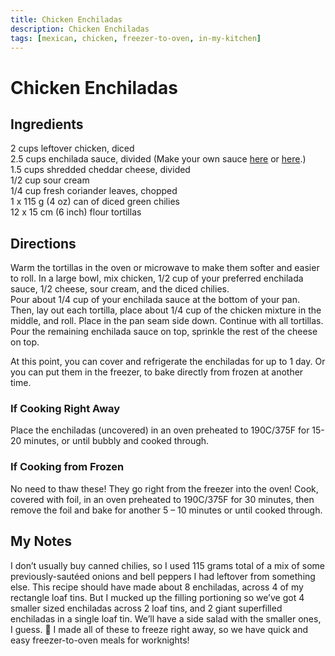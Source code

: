 ```yaml
---
title: Chicken Enchiladas
description: Chicken Enchiladas
tags: [mexican, chicken, freezer-to-oven, in-my-kitchen]
---
```


# Chicken Enchiladas

## Ingredients
2 cups leftover chicken, diced  
2.5 cups enchilada sauce, divided (Make your own sauce [here](enchilada-sauce-1.md) or [here](enchilada-sauce-2.md).)  
1.5 cups shredded cheddar cheese, divided  
1/2 cup sour cream  
1/4 cup fresh coriander leaves, chopped  
1 x 115 g (4 oz) can of diced green chilies  
12 x 15 cm (6 inch) flour tortillas

## Directions
Warm the tortillas in the oven or microwave to make them softer and easier to roll. In a large bowl, mix chicken, 1/2 cup of your preferred enchilada sauce, 1/2 cheese, sour cream, and the diced chilies.  
Pour about 1/4 cup of your enchilada sauce at the bottom of your pan. Then, lay out each tortilla, place about 1/4 cup of the chicken mixture in the middle, and roll. Place in the pan seam side down. Continue with all tortillas.  
Pour the remaining enchilada sauce on top, sprinkle the rest of the cheese on top.

At this point, you can cover and refrigerate the enchiladas for up to 1 day. Or you can put them in the freezer, to bake directly from frozen at another time.

### If Cooking Right Away
Place the enchiladas (uncovered) in an oven preheated to 190C/375F for 15-20 minutes, or until bubbly and cooked through.

### If Cooking from Frozen
No need to thaw these! They go right from the freezer into the oven! Cook, covered with foil, in an oven preheated to 190C/375F for 30 minutes, then remove the foil and bake for another 5 – 10 minutes or until cooked through.

## My Notes
I don’t usually buy canned chilies, so I used 115 grams total of a mix of some previously-sautéed onions and bell peppers I had leftover from something else. This recipe should have made about 8 enchiladas, across 4 of my rectangle loaf tins. But I mucked up the filling portioning so we’ve got 4 smaller sized enchiladas across 2 loaf tins, and 2 giant superfilled enchiladas in a single loaf tin. We’ll have a side salad with the smaller ones, I guess. 🙂 I made all of these to freeze right away, so we have quick and easy freezer-to-oven meals for worknights!